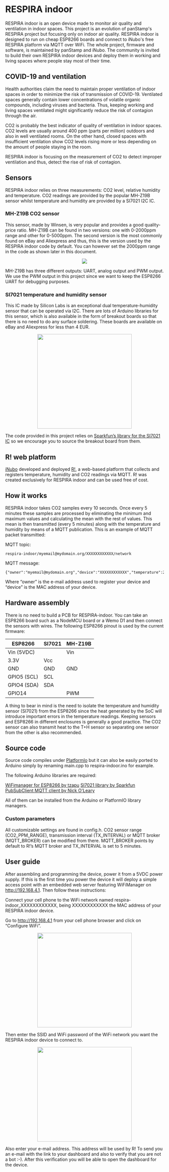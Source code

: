 # RESPIRA indoor

RESPIRA indoor is an open device made to monitor air quality and ventilation in indoor spaces. This project is an evolution of panStamp's RESPIRA project but focusing only on indoor air quality. RESPIRA indoor is designed to run on cheap ESP8266 boards and connect to iNubo's free RESPIRA platform via MQTT over WiFi. The whole project, firmware and software, is maintained by panStamp and iNubo. The community is invited to build their own RESPIRA indoor devices and deploy them in working and living spaces where people stay most of their time.

## COVID-19 and ventilation

Health authorities claim the need to maintain proper ventilation of indoor spaces in order to minimize the risk of transmission of COVID-19. Ventilated spaces generally contain lower concentrations of volatile organic compounds, including viruses and bacteria. Thus, keeping working and living spaces ventilated might significantly reduce the risk of contagion through the air.

CO2 is probably the best indicator of quality of ventilation in indoor spaces. CO2 levels are usually around 400 ppm (parts per million) outdoors and also in well ventilated rooms. On the other hand, closed spaces with insufficient ventilation show CO2 levels rising more or less depending on the amount of people staying in the room.

RESPIRA indoor is focusing on the measurement of CO2 to detect improper ventilation and thus, detect the rise of risk of contagion.

## Sensors

RESPIRA indoor relies on three measurements: CO2 level, relative humidity and temperature. CO2 readings are provided by the popular MH-Z19B sensor whilst temperature and humidity are provided by a SI7021 I2C IC.

### MH-Z19B CO2 sensor

This sensor, made by Winsen, is very popular and provides a good quality-price ratio. MH-Z19B can be found in two versions: one with 0-2000ppm range and other for 0-5000ppm. The second version is the most commonly found on eBay and Aliexpress and thus, this is the version used by the RESPIRA indoor code by default. You can however set the 2000ppm range in the code as shown later in this document.

<p align="center">
<img src="https://www.winsen-sensor.com/d/propic/MH-Z19B.jpg">
</p>

MH-Z19B has three different outputs: UART, analog output and PWM output. We use the PWM output in this project since we want to keep the ESP8266 UART for debugging purposes.

### SI7021 temperature and humidity sensor

This IC made by Silicon Labs is an exceptional dual temperature-humidity sensor that can be operated via I2C. There are lots of Arduino libraries for this sensor, which is also available in the form of breakout boards so that there is no need to do any surface soldering. These boards are available on eBay and Aliexpress for less than 4 EUR.

<p align="center">
<img width="300" src="https://cdn.sparkfun.com//assets/parts/1/1/3/0/8/13763-01a.jpg">
</p>

The code provided in this project relies on [Sparkfun’s library for the SI7021 IC](https://github.com/sparkfun/SparkFun_Si701_Breakout_Arduino_Library) so we encourage you to source the breakout board from them.

## R! web platform

[iNubo](http://inubo.es/) developed and deployed [R!](https://respira-indoor.inubo.es/), a web-based platform that collects and registers temperature, humidity and CO2 readings via MQTT. R! was created exclusively for RESPIRA indoor and can be used free of cost.

## How it works

RESPIRA indoor takes CO2 samples every 10 seconds. Once every 5 minutes these samples are processed by eliminating the minimum and maximum values and calculating the mean with the rest of values. This mean is then transmitted (every 5 minutes) along with the temperature and humidity by means of a MQTT publication. This is an example of MQTT packet transmitted:

MQTT topic:
```
respira-indoor/myemail@mydomain.org/XXXXXXXXXXXX/network
```

MQTT message:
```
{"owner":"myemail@mydomain.org","device":"XXXXXXXXXXXX","temperature":23.56,"humidity":48.31,"co2":1018}
```
Where “owner” is the e-mail address used to register your device and “device” is the MAC address of your device.

## Hardware assembly

There is no need to build a PCB for RESPIRA-indoor. You can take an ESP8266 board such as a NodeMCU board or a Wemo D1 and then connect the sensors with wires. The following ESP8266 pinout is used by the current firmware:

|ESP8266    |SI7021   |MH-Z19B  |
| --------- |-------- |-------- |
|Vin (5VDC) |         |Vin      |
|3.3V       |Vcc      |         |
|GND        |GND      |GND      |
|GPIO5 (SCL)|SCL      |         |
|GPIO4 (SDA)|SDA      |         |
|GPIO14     |         |PWM      |

A thing to bear in mind is the need to isolate the temperature and humidity sensor (SI7021) from the ESP8266 since the heat generated by the SoC will introduce important errors in the temperature readings. Keeping sensors and ESP8266 in different enclosures is generally a good practice. The CO2 sensor can also transmit heat to the T+H sensor so separating one sensor from the other is also recommended.

## Source code

Source code compiles under [PlatformIo](https://platformio.org/) but it can also be easily ported to Arduino simply by renaming main.cpp to respira-indoor.ino for example.

The following Arduino libraries are required:

[WiFimanager for ESP8266 by tzapu](https://github.com/tzapu/WiFiManager)
[SI7021 library by Sparkfun](https://github.com/sparkfun/SparkFun_Si701_Breakout_Arduino_Library)
[PubSubClient MQTT client by Nick O'Leary](https://github.com/knolleary/pubsubclient)

All of them can be installed from the Arduino or PlatformIO library managers.

### Custom parameters

All customizable settings are found in config.h. CO2 sensor range (CO2_PPM_RANGE), transmission interval (TX_INTERVAL) or MQTT broker (MQTT_BROKER) can be modified from there. MQTT_BROKER points by default to R!’s MQTT broker and TX_INTERVAL is set to 5 minutes.
## User guide

After assembling and programming the device, power it from a 5VDC power supply. If this is the first time you power the device it will deploy a simple access point with an embedded web server featuring WiFiManager on http://192.168.4.1. Then follow these instructions:

Connect your cell phone to the WiFi network named respira-indoor_XXXXXXXXXXXX, being XXXXXXXXXXXX the MAC address of your RESPIRA indoor device.

Go to http://192.168.4.1 from your cell phone browser and click on “Configure WiFi”.

<p align="center">
<img width="300" src="http://panstamp.org/pictures/respira-indoor_wifimanager_01.jpg">
</p>

Then enter the SSID and WiFi password of the WiFi network you want the RESPIRA indoor device to connect to.

<p align="center">
<img width="300" src="http://panstamp.org/pictures/respira-indoor_wifimanager_02.jpg">
</p>

Also enter your e-mail address. This address will be used by R! To send you an e-mail with the link to your dashboard and also to verify that you are not a bot :-). After this verification you will be able to open the dashboard for the device.

